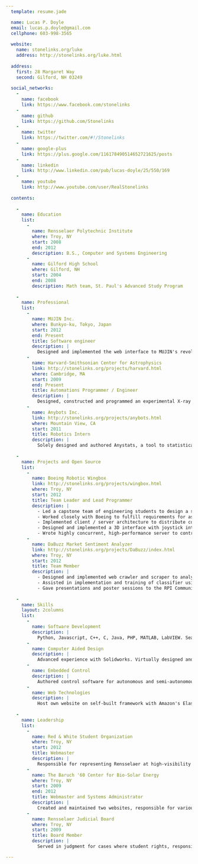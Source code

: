 ```yaml
---
  template: resume.jade

  name: Lucas P. Doyle
  email: lucas.p.doyle@gmail.com
  cellphone: 603-998-3565
  
  website:
    name: stonelinks.org/luke
    address: http://stonelinks.org/luke.html
  
  address:
    first: 28 Margaret Way
    second: Gilford, NH 03249
  
  social_networks:
    -
      name: facebook
      link: https://www.facebook.com/stonelinks
    -
      name: github
      link: https://github.com/Stonelinks
    -
      name: twitter
      link: https://twitter.com/#!/Stonelinks
    -
      name: google-plus
      link: https://plus.google.com/116178490514652721625/posts
    -
      name: linkedin
      link: http://www.linkedin.com/pub/lucas-doyle/25/550/169
    -
      name: youtube
      link: http://www.youtube.com/user/RealStonelinks
  
  contents:
    
    -
      name: Education
      list:
        -
          name: Rensselaer Polytechnic Institute
          where: Troy, NY
          start: 2008
          end: 2012
          description: B.S., Computer and Systems Engineering
        -
          name: Gilford High School
          where: Gilford, NH
          start: 2004
          end: 2008
          description: Math team, St. Paul's Advanced Study Program
    
    -
      name: Professional
      list:
        -
          name: MUJIN Inc.
          where: Bunkyo-ku, Tokyo, Japan
          start: 2012
          end: Present
          title: Software engineer
          description: |
            Designed and implemented the web interface to MUJIN's revolutionary industrial robotics motion planning software. Wrote the javascript clent library that uses MUJIN's RESTful API to power its products.
        -
          name: Harvard-Smithsonian Center for Astrophysics
          link: http://stonelinks.org/projects/harvard.html
          where: Cambridge, MA
          start: 2009
          end: Present
          title: Automations Programmer / Engineer
          description: |
            Designed, constructed and programmed an experimental X-ray optic production facility. Wrote intuitive software to simplify fabrication of X-ray optics in multiple production scenarios. Designed sample manipulation hardware and a high strength production chamber mount using CAD. Saved time and lowered costs by developing a more efficient shutter controller now used on all production chambers in the lab. Worked closely with physicists, component vendors, machinists and other key stakeholders to complete project on time. Supervised a high school student to characterize potential optic substrates with a high precision 3D profilemeter.
        -
          name: Anybots Inc.
          link: http://stonelinks.org/projects/anybots.html
          where: Mountain View, CA
          start: 2011
          title: Robotics Intern
          description: |
            Solely designed and authored Anystats, a tool to statistically track, analyze and prioritize events from thousands of logs from a fleet of telepresence robots. Saved time by cross referencing event data with customer information and known bugs to dispatch engineering and support teams effectively. Also implemented UI features for touchscreen on forehead of robot, namely a dashboard to display internal robot device status and connectivity, as well as a call screen to allow users to answer or deny calls made to their telepresence robot.
    
    -
      name: Projects and Open Source
      list:
        -
          name: Boeing Robotic Wingbox
          link: http://stonelinks.org/projects/wingbox.html
          where: Troy, NY
          start: 2012
          title: Team Leader and Lead Programmer
          description: |
            - Led a capstone team of engineering students to design a simulator for an intra-wing robot to operate inside an aircraft.
            - Worked closely with Boeing to fulfill requirements for assembly and maintenance roles of operation.
            - Implemented client / server architecture to distribute computation effectively and allow collaborative robot use.
            - Designed and implemented a 3D interface with joystick integration to allow user to easily modify robot state.
            - Wrote highly concurrent, high-performance server to control robot hardware, recognize object locations with OpenCV and plan kinematic trajectories to avoid collisions.
        -
          name: DaBuzz Market Sentiment Analyzer
          link: http://stonelinks.org/projects/DaBuzz/index.html
          where: Troy, NY
          start: 2012
          title: Team Member
          description: |
            - Designed and implemented web crawler and scraper to analyze financial news sources and gauge stock market sentiment.
            - Assisted in implementation and training of classifier using Python Natural Language Toolkit.
            - Gave presentations and poster sessions to the RPI Community about DaBuzz and the Rensselaer Center for Open Source Software.
    
    -
      name: Skills
      layout: 2columns
      list:
        -
          name: Software Development
          description: |
            Python, Javascript, C++, C, Java, PHP, MATLAB, LabVIEW. Seasoned GNU/Linux user. Familiar industry standard development workflows, version control systems and design patterns.
        -
          name: Computer Aided Design
          description: |
            Advanced experience with Solidworks. Virtually designed and simulated FIRST robots, a Battlebot, as well as vacuum chambers at Harvard-Smithsonian Center for Astrophysics.
        -
          name: Embedded Control
          description: |
            Authored control software for autonomous and semi-autonomous boats, blimps, cars and robots. Programmed for multiple microcontrollers (Intel 8051, ARM). Regularly build own servers and computers.
        -
          name: Web Technologies
          description: |
            Host own website on self-built framework with Amazon's Elastic Computing Cloud. Competent Javascript developer. Familiar with CSS/HTML, Django, Webpy, Wordpress core, various Google APIs and configuring a LAMP stack. Proficient with relational and non-relational databases.
    
    -
      name: Leadership
      list:
        -
          name: Red & White Student Organization
          where: Troy, NY
          start: 2012
          title: Webmaster
          description: |
            Responsible for representing Rensselaer at high-visibility functions to its alumni, campus and community. As Webmaster, maintained a web presence for the organization.
        -
          name: The Baruch '60 Center for Bio-Solar Energy
          where: Troy, NY
          start: 2009
          end: 2012
          title: Webmaster and Systems Administrator
          description: |
            Created and maintained two websites, responsible for various IT and support tasks.
        -
          name: Rensselaer Judicial Board
          where: Troy, NY
          start: 2009
          title: Board Member
          description: |
            Served in judgment for cases where student rights, responsibilities or conduct were in question.

---
```

